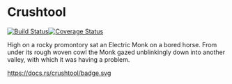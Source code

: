# Crushtool

[![Build Status](https://travis-ci.org/cholcombe973/crushtool.svg?branch=master)](https://travis-ci.org/cholcombe973/crushtool)[![Coverage Status](https://coveralls.io/repos/github/cholcombe973/crushtool/badge.svg?branch=master)](https://coveralls.io/github/cholcombe973/crushtool?branch=master)

High on a rocky promontory sat an Electric Monk on a bored horse. From under its rough woven cowl the Monk gazed unblinkingly down into another valley, with which it was having a problem.

https://docs.rs/crushtool/badge.svg
